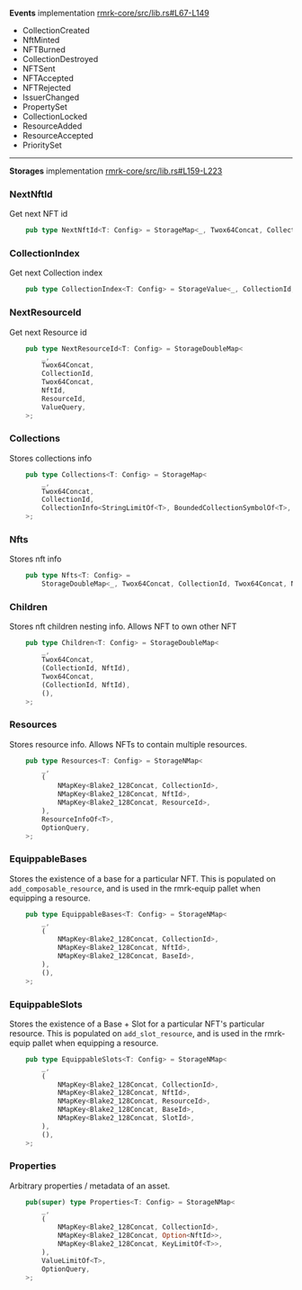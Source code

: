 **Events** implementation [rmrk-core/src/lib.rs#L67-L149](https://github.com/rmrk-team/rmrk-substrate/blob/main/pallets/rmrk-core/src/lib.rs#L67-L149)

- CollectionCreated
- NftMinted
- NFTBurned
- CollectionDestroyed
- NFTSent
- NFTAccepted
- NFTRejected
- IssuerChanged
- PropertySet
- CollectionLocked
- ResourceAdded
- ResourceAccepted
- PrioritySet

---

**Storages** implementation [rmrk-core/src/lib.rs#L159-L223](https://github.com/rmrk-team/rmrk-substrate/blob/main/pallets/rmrk-core/src/lib.rs#L159-L223)

### NextNftId

Get next NFT id

```rust
	pub type NextNftId<T: Config> = StorageMap<_, Twox64Concat, CollectionId, NftId, ValueQuery>;
```

### CollectionIndex

Get next Collection index

```rust
	pub type CollectionIndex<T: Config> = StorageValue<_, CollectionId, ValueQuery>;
```

### NextResourceId

Get next Resource id

```rust
	pub type NextResourceId<T: Config> = StorageDoubleMap<
		_,
		Twox64Concat,
		CollectionId,
		Twox64Concat,
		NftId,
		ResourceId,
		ValueQuery,
	>;
```

### Collections

Stores collections info

```rust
	pub type Collections<T: Config> = StorageMap<
		_,
		Twox64Concat,
		CollectionId,
		CollectionInfo<StringLimitOf<T>, BoundedCollectionSymbolOf<T>, T::AccountId>,
	>;
```

### Nfts

Stores nft info

```rust
	pub type Nfts<T: Config> =
		StorageDoubleMap<_, Twox64Concat, CollectionId, Twox64Concat, NftId, InstanceInfoOf<T>>;
```

### Children

Stores nft children nesting info. Allows NFT to own other NFT

```rust
	pub type Children<T: Config> = StorageDoubleMap<
		_,
		Twox64Concat,
		(CollectionId, NftId),
		Twox64Concat,
		(CollectionId, NftId),
		(),
	>;
```

### Resources

Stores resource info. Allows NFTs to contain multiple resources.

```rust
	pub type Resources<T: Config> = StorageNMap<
		_,
		(
			NMapKey<Blake2_128Concat, CollectionId>,
			NMapKey<Blake2_128Concat, NftId>,
			NMapKey<Blake2_128Concat, ResourceId>,
		),
		ResourceInfoOf<T>,
		OptionQuery,
	>;
```

### EquippableBases

Stores the existence of a base for a particular NFT. This is populated on `add_composable_resource`, and is used in the rmrk-equip pallet when equipping a resource.

```rust
	pub type EquippableBases<T: Config> = StorageNMap<
		_,
		(
			NMapKey<Blake2_128Concat, CollectionId>,
			NMapKey<Blake2_128Concat, NftId>,
			NMapKey<Blake2_128Concat, BaseId>,
		),
		(),
	>;
```

### EquippableSlots

Stores the existence of a Base + Slot for a particular NFT's particular resource. This is populated on `add_slot_resource`, and is used in the rmrk-equip pallet when equipping a resource.

```rust
	pub type EquippableSlots<T: Config> = StorageNMap<
		_,
		(
			NMapKey<Blake2_128Concat, CollectionId>,
			NMapKey<Blake2_128Concat, NftId>,
			NMapKey<Blake2_128Concat, ResourceId>,
			NMapKey<Blake2_128Concat, BaseId>,
			NMapKey<Blake2_128Concat, SlotId>,
		),
		(),
	>;
```

### Properties

Arbitrary properties / metadata of an asset.

```rust
	pub(super) type Properties<T: Config> = StorageNMap<
		_,
		(
			NMapKey<Blake2_128Concat, CollectionId>,
			NMapKey<Blake2_128Concat, Option<NftId>>,
			NMapKey<Blake2_128Concat, KeyLimitOf<T>>,
		),
		ValueLimitOf<T>,
		OptionQuery,
	>;
```

